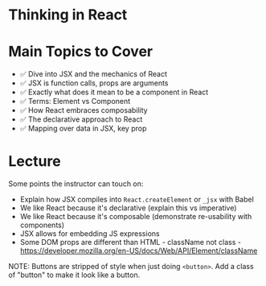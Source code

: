# Thinking in React

# Main Topics to Cover

- ✅ Dive into JSX and the mechanics of React
- ✅ JSX is function calls, props are arguments
- ✅ Exactly what does it mean to be a component in React
- ✅ Terms: Element vs Component
- ✅ How React embraces composability
- ✅ The declarative approach to React
- ✅ Mapping over data in JSX, key prop

# Lecture

Some points the instructor can touch on:

- Explain how JSX compiles into `React.createElement` or `_jsx` with Babel
- We like React because it's declarative (explain this vs imperative)
- We like React because it's composable (demonstrate re-usability with components)
- JSX allows for embedding JS expressions
- Some DOM props are different than HTML - className not class - https://developer.mozilla.org/en-US/docs/Web/API/Element/className

NOTE: Buttons are stripped of style when just doing `<button>`. Add a class of "button" to make it look like a button.
